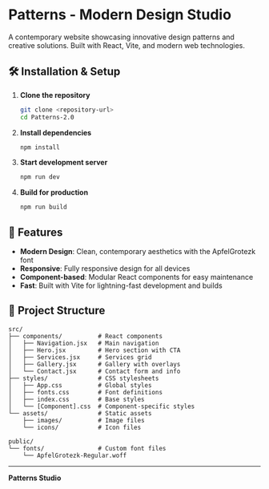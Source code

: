 # Patterns - Modern Design Studio

A contemporary website showcasing innovative design patterns and creative solutions. Built with React, Vite, and modern web technologies.

## 🛠️ Installation & Setup

1. **Clone the repository**
   ```bash
   git clone <repository-url>
   cd Patterns-2.0
   ```

2. **Install dependencies**
   ```bash
   npm install
   ```

3. **Start development server**
   ```bash
   npm run dev
   ```

4. **Build for production**
   ```bash
   npm run build
   ```

## 🚀 Features

- **Modern Design**: Clean, contemporary aesthetics with the ApfelGrotezk font
- **Responsive**: Fully responsive design for all devices
- **Component-based**: Modular React components for easy maintenance
- **Fast**: Built with Vite for lightning-fast development and builds

## 📁 Project Structure

```
src/
├── components/          # React components
│   ├── Navigation.jsx   # Main navigation
│   ├── Hero.jsx         # Hero section with CTA
│   ├── Services.jsx     # Services grid
│   ├── Gallery.jsx      # Gallery with overlays
│   └── Contact.jsx      # Contact form and info
├── styles/              # CSS stylesheets
│   ├── App.css          # Global styles
│   ├── fonts.css        # Font definitions
│   ├── index.css        # Base styles
│   └── [Component].css  # Component-specific styles
└── assets/              # Static assets
    ├── images/          # Image files
    └── icons/           # Icon files

public/
└── fonts/               # Custom font files
    └── ApfelGrotezk-Regular.woff
```

---

**Patterns Studio** 

